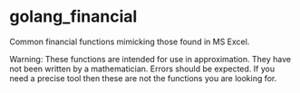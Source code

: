 # golang_financial
Common financial functions mimicking those found in MS Excel.

<stong>Warning: These functions are intended for use in approximation. They have not been written by a mathematician. Errors should be expected. If you need a precise tool then these are not the functions you are looking for.</strong>
